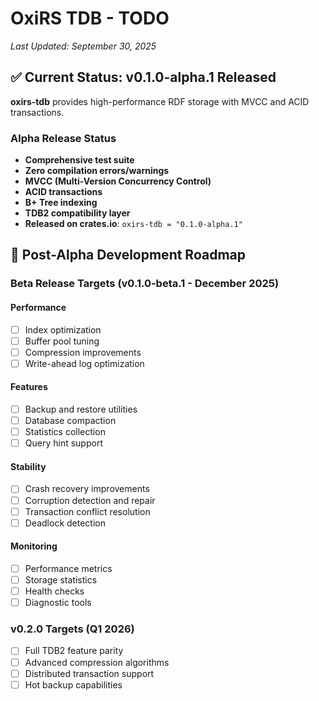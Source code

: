 # OxiRS TDB - TODO

*Last Updated: September 30, 2025*

## ✅ Current Status: v0.1.0-alpha.1 Released

**oxirs-tdb** provides high-performance RDF storage with MVCC and ACID transactions.

### Alpha Release Status
- **Comprehensive test suite**
- **Zero compilation errors/warnings**
- **MVCC (Multi-Version Concurrency Control)**
- **ACID transactions**
- **B+ Tree indexing**
- **TDB2 compatibility layer**
- **Released on crates.io**: `oxirs-tdb = "0.1.0-alpha.1"`

## 🎯 Post-Alpha Development Roadmap

### Beta Release Targets (v0.1.0-beta.1 - December 2025)

#### Performance
- [ ] Index optimization
- [ ] Buffer pool tuning
- [ ] Compression improvements
- [ ] Write-ahead log optimization

#### Features
- [ ] Backup and restore utilities
- [ ] Database compaction
- [ ] Statistics collection
- [ ] Query hint support

#### Stability
- [ ] Crash recovery improvements
- [ ] Corruption detection and repair
- [ ] Transaction conflict resolution
- [ ] Deadlock detection

#### Monitoring
- [ ] Performance metrics
- [ ] Storage statistics
- [ ] Health checks
- [ ] Diagnostic tools

### v0.2.0 Targets (Q1 2026)
- [ ] Full TDB2 feature parity
- [ ] Advanced compression algorithms
- [ ] Distributed transaction support
- [ ] Hot backup capabilities